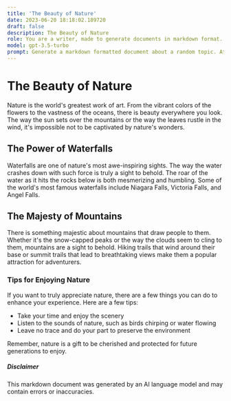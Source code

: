 ```yaml
---
title: 'The Beauty of Nature'
date: 2023-06-20 18:18:02.189720
draft: false
description: The Beauty of Nature
role: You are a writer, made to generate documents in markdown format. It is very important that all of the documents you generate are in valid markdown format.
model: gpt-3.5-turbo
prompt: Generate a markdown formatted document about a random topic. At the bottom, include a disclaimer explaining that the document was generated by you. The first line of the document should be the title. Make sure that the entire document is in proper markdown format, using a mix of various tags to make the document visually appealing.
---
```


# The Beauty of Nature

Nature is the world's greatest work of art. From the vibrant colors of the flowers to the vastness of the oceans, there is beauty everywhere you look. The way the sun sets over the mountains or the way the leaves rustle in the wind, it's impossible not to be captivated by nature's wonders.

## The Power of Waterfalls

Waterfalls are one of nature's most awe-inspiring sights. The way the water crashes down with such force is truly a sight to behold. The roar of the water as it hits the rocks below is both mesmerizing and humbling. Some of the world's most famous waterfalls include Niagara Falls, Victoria Falls, and Angel Falls.

## The Majesty of Mountains

There is something majestic about mountains that draw people to them. Whether it's the snow-capped peaks or the way the clouds seem to cling to them, mountains are a sight to behold. Hiking trails that wind around their base or summit trails that lead to breathtaking views make them a popular attraction for adventurers.

### Tips for Enjoying Nature

If you want to truly appreciate nature, there are a few things you can do to enhance your experience. Here are a few tips:

- Take your time and enjoy the scenery
- Listen to the sounds of nature, such as birds chirping or water flowing
- Leave no trace and do your part to preserve the environment

Remember, nature is a gift to be cherished and protected for future generations to enjoy.

##### Disclaimer

This markdown document was generated by an AI language model and may contain errors or inaccuracies.